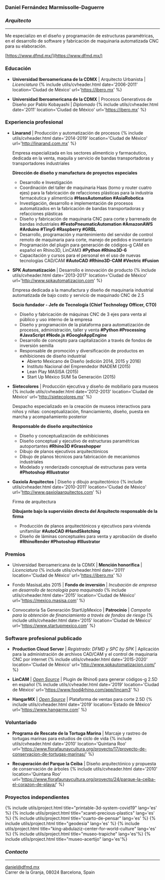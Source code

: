 
### Daniel Fernández Marmissolle-Daguerre
### *Arquitecto*

---

Me especializo en el diseño y programación de estructuras paramétricas, en el desarrollo de software y fabricación de maquinaria automatizada CNC para su elaboración.

<i class="fas fa-link"></i> [https://www.dfmd.mx/](https://www.dfmd.mx/)

### <i class="fas fa-user-graduate"></i> Educación

  - <i class="fas fa-city"></i>
  **Universidad Iberoamericana de la CDMX** | Arquitecto Urbanista | *Licenciatura*
  {% include utils/cvheader.html date='2006-2011' location='Ciudad de México' url='https://ibero.mx' %}

  - <i class="fas fa-square-root-alt"></i>
  **Universidad Iberoamericana de la CDMX** | Procesos Generativos de Diseño por Pablo Kobayashi | *Diplomado*
  {% include utils/cvheader.html date='2011' location='Ciudad de México' url='https://ibero.mx' %}

### <i class="fab fa-black-tie"></i> Experiencia profesional

  - <i class="fas fa-industry"></i>
    **Linarand** | Producción y automatización de procesos
    {% include utils/cvheader.html date='2014-2019' location='Ciudad de México' url='http://linarand.com.mx' %}

    Empresa especializada en los sectores alimenticio y farmacéutico, dedicada en la venta, maquila y servicio de bandas transportadoras y transportadores industriales

    **Dirección de diseño y manufactura de proyectos especiales**

    - Desarrollo e Investigación
    - Coordinación del taller de maquinaria Haas (torno y router cuatro ejes) para la fabricación de refacciones plásticas para la industria farmacéutica y alimenticia <i class="fas fa-tag"></i> **#HassAutomation #AsiaRobotica**
    - Investigación, desarrollo e implementación de procesos automatizados en la fabricación de bandas transportadoras y refacciones plásticas
    - Diseño y fabricación de maquinaria CNC para corte y barrenado de bandas industriales <i class="fas fa-tag"></i> **#FestoPneumaticAutomation #AmazonAWS #Arduino #TinyG #Raspberry #GRBL**
    - Desarrollo, programación y mantenimiento del servidor de control remoto de maquinaria para corte, manejo de pedidos e inventario
    - Programación del plugin para generación de códigos-g CAM en español en Rhino3D, LinCAM3 <i class="fas fa-tag"></i> **#Python #Rhino3D-6**
    - Capacitación y cursos para el personal en el uso de nuevas tecnologías CAD/CAM <i class="fas fa-tag"></i> **#AutoCAD #Rhino3D-CAM #Vectric #Fusion**

  - <i class="fas fa-microchip"></i>
    **SPK Automatización** | Desarrollo e innovación de producto
    {% include utils/cvheader.html date='2013-2017' location='Ciudad de México' url='http://www.spkautomatizacion.com' %}

    Empresa dedicada a la manufactura y diseño de maquinaria industrial automatizada de bajo costo y servicio de maquinado CNC de 2.5

    **Socio fundador - Jefe de Tecnología (Chief Technology Officer, CTO)**

    - Diseño y fabricación de máquinas CNC de 3 ejes para venta al público y uso interno de la empresa
    - Diseño y programación de la plataforma para automatización de procesos, administración, taller y venta <i class="fas fa-tag"></i> **#Python #Processing #JavaScript #Node.js #GoogleAppEngine**
    - Desarrollo de concepto para capitalización a través de fondos de inversión semilla
    - Responsable de promoción y diversificación de productos en exhibiciones de diseño industrial
      - Abierto Mexicano de Diseño (edición 2014, 2015 y 2016)
      - Instituto Nacional del Emprendedor INADEM (2015)
      - Lean Play MASISA (2015)
      - Start Up México SUM 5a Generación (2015)

  - <i class="fas fa-child"></i>
    **Sietecolores** | Producción ejecutiva y diseño de mobiliario para museos
    {% include utils/cvheader.html date='2012-2013' location='Ciudad de México' url='http://sietecolores.mx' %}

    Despacho especializado en la creación de museos interactivos para niños y niñas: conceptualización, financiamiento, diseño, puesta en marcha y acompañamiento posterior

    **Responsable de diseño arquitectónico**

      - Diseño y conceptualización de exhibiciones
      - Diseño conceptual y ejecutivo de estructuras paramétricas autoportantes <i class="fas fa-tag"></i> **#Rhino3D #Grasshopper**
      - Dibujo de planos ejecutivos arquitectónicos
      - Dibujo de planos técnicos para fabricación de mecanismos industriales
      - Modelado y renderizado conceptual de estructuras para venta <i class="fas fa-tag"></i> **#Photoshop #Illustrator**

  - <i class="fas fa-laptop-house"></i>
    **Gaxiola Arquitectos** | Diseño y dibujo arquitectónico
    {% include utils/cvheader.html date='2010-2011' location='Ciudad de México' url='http://www.gaxiolaarquitectos.com' %}

    Firma de arquitectura

    **Dibujante bajo la supervisión directa del Arquitecto responsable de la firma**

      - Producción de planos arquitectónicos y ejecutivos para vivienda unifamiliar <i class="fas fa-tag"></i> **#AutoCAD #HandSketching**
      - Diseño de láminas conceptuales para venta y aprobación de diseño <i class="fas fa-tag"></i> **#RhinoRender #Photoshop #Illustrator**

### <i class="fas fa-check"></i> Premios

  - Universidad Iberoamericana de la CDMX | **Mención honorífica** | *Licenciatura*
    {% include utils/cvheader.html date='2011' location='Ciudad de México' url='https://ibero.mx' %}

  - Fondo MasisaLabs 2015 | **Fondo de inversión** | *Incubación de empresa en desarrollo de tecnología para maquinado*
    {% include utils/cvheader.html date='2015' location='Ciudad de México' url='https://mexico.masisa.com' %}

  - Convocatoria 5a Generación StartUpMexico | **Patrocinio** | *Campaña para la obtención de financiamiento a través de fondos de riesgo*
    {% include utils/cvheader.html date='2015' location='Ciudad de México' url='https://www.startupmexico.com' %}

### <i class="fas fa-cloud"></i> Software profesional publicado

  - **Production Cloud Server** | *Registrado: DFMD y SPC by SPK* | Aplicación para la administración de archivos CAD/CAM y el control de maquinaria CNC por internet
    {% include utils/cvheader.html date='2015-2020' location='Ciudad de México' url='http://www.spkautomatizacion.com/' %}   

  - **LinCAM** | [*Open Source*](https://github.com/dfmdmx/Rhino_LinCAM3) | Plugin de Rhino6 para generar códigos-g 2.5D en español
    {% include utils/cvheader.html date='2019' location='Ciudad de México' url='https://www.food4rhino.com/app/lincam3' %}

  - **HangarMX** | [*Open Source*](https://github.com/dfmdmx/dfmdmx.store.io) | Plataforma de ventas para corte 2.5D
    {% include utils/cvheader.html date='2019' location='Estado de México' url='https://www.hangarmx.com' %}     

### <i class="fas fa-tree"></i> Voluntariado

  - **Programa de Rescate de la Tortuga Marina** | Marcaje y rastreo de tortugas marinas para estudios de ciclo de vida
    {% include utils/cvheader.html date='2010' location='Quintana Roo' url='https://www.florafaunaycultura.org/proyecto/17/proyecto-de-conservacion-de-tortugas-marinas/' %}

  - **Recuperación del Parque la Ceiba** | Diseño arquitectónico y propuesta de conservación de árboles
    {% include utils/cvheader.html date='2010' location='Quintana Roo' url='https://www.florafaunaycultura.org/proyecto/24/parque-la-ceiba-el-corazon-de-playa/' %}

### <i class="fas fa-draw-polygon"></i> Proyectos independientes

  {% include utils/project.html title="printable-3d-system-covid19" lang='es' %}
  {% include utils/project.html title="xcaret-precious-plastics" lang='es' %}
  {% include utils/project.html title="cuarto-de-pensar" lang='es' %}
  {% include utils/project.html title="geodesia" lang='es' %}
  {% include utils/project.html title="king-abdulaziz-center-for-world-culture" lang='es' %}
  {% include utils/project.html title="museo-trapiche" lang='es'%}
  {% include utils/project.html title="museo-acertijo" lang='es'%}

### *Contacto*
---
daniel@dfmd.mx  
Carrer de la Granja, 08024 Barcelona, Spain
